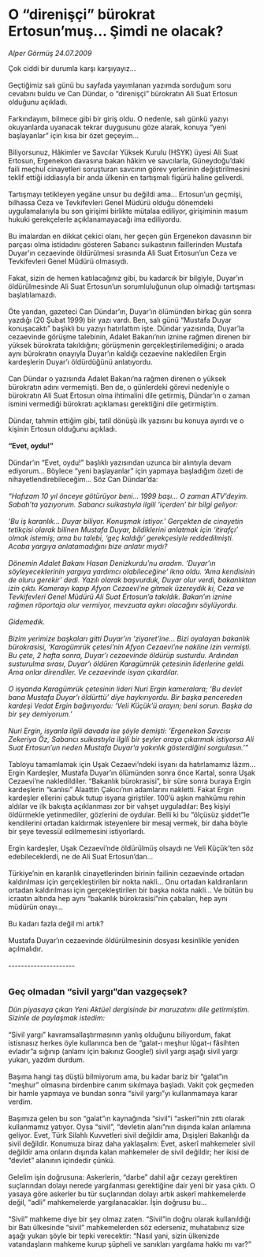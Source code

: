 # O “direnişçi” bürokrat Ertosun’muş... Şimdi ne olacak?

*Alper Görmüş 24.07.2009*

<div class="taraf_structure_2col_1zq">
<div class="margen_n">



 <p>Çok ciddi bir durumla karşı karşıyayız... <br/><br/>Geçtiğimiz salı günü bu sayfada yayımlanan yazımda sorduğum soru cevabını buldu ve Can Dündar, o “direnişçi” bürokratın Ali Suat Ertosun olduğunu açıkladı. <br/><br/>Farkındayım, bilmece gibi bir giriş oldu. O nedenle, salı günkü yazıyı okuyanlarda uyanacak tekrar duygusunu göze alarak, konuya “yeni başlayanlar” için kısa bir özet geçeyim... <br/><br/>Biliyorsunuz, Hâkimler ve Savcılar Yüksek Kurulu (HSYK) üyesi Ali Suat Ertosun, Ergenekon davasına bakan hâkim ve savcılarla, Güneydoğu’daki faili meçhul cinayetleri soruşturan savcının görev yerlerinin değiştirilmesini teklif ettiği iddiasıyla bir anda ülkenin en tartışmalı figürü haline geliverdi. <br/><br/>Tartışmayı tetikleyen yegâne unsur bu değildi ama... Ertosun’un geçmişi, bilhassa Ceza ve Tevkifevleri Genel Müdürü olduğu dönemdeki uygulamalarıyla bu son girişimi birlikte mütalaa ediliyor, girişiminin masum hukuki gerekçelerle açıklanamayacağı ima ediliyordu. <br/><br/>Bu imalardan en dikkat çekici olanı, her geçen gün Ergenekon davasının bir parçası olma istidadını gösteren Sabancı suikastının faillerinden Mustafa Duyar’ın cezaevinde öldürülmesi sırasında Ali Suat Ertosun’un Ceza ve Tevkifevleri Genel Müdürü olmasıydı. <br/><br/>Fakat, sizin de hemen katılacağınız gibi, bu kadarcık bir bilgiyle, Duyar’ın öldürülmesinde Ali Suat Ertosun’un sorumluluğunun olup olmadığı tartışması başlatılamazdı. <br/><br/>Öte yandan, gazeteci Can Dündar’ın, Duyar’ın ölümünden birkaç gün sonra yazdığı (20 Şubat 1999) bir yazı vardı. Ben, salı günü “Mustafa Duyar konuşacaktı” başlıklı bu yazıyı hatırlattım işte. Dündar yazısında, Duyar’la cezaevinde görüşme talebinin, Adalet Bakanı’nın iznine rağmen direnen bir yüksek bürokrata takıldığını; görüşmenin gerçekleştirilemediğini; o arada aynı bürokratın onayıyla Duyar’ın kaldığı cezaevine nakledilen Ergin kardeşlerin Duyar’ı öldürdüğünü anlatıyordu. <br/><br/>Can Dündar o yazısında Adalet Bakanı’na rağmen direnen o yüksek bürokratın adını vermemişti. Ben de, o günlerdeki görevi nedeniyle o bürokratın Ali Suat Ertosun olma ihtimalini dile getirmiş, Dündar’ın o zaman ismini vermediği bürokratı açıklaması gerektiğini dile getirmiştim. <br/><br/>Dündar, tahmin ettiğim gibi, tatil dönüşü ilk yazısını bu konuya ayırdı ve o kişinin Ertosun olduğunu açıkladı.<b> <br/><br/>“Evet, oydu!” </b><br/><br/>Dündar’ın “Evet, oydu!” başlıklı yazısından<b> </b>uzunca bir alıntıyla devam ediyorum... Böylece “yeni başlayanlar” için yapmaya başladığım özeti de nihayetlendirebileceğim... Söz Can Dündar’da:<i> <br/><br/>“Hafızam 10 yıl önceye götürüyor beni... 1999 başı... O zaman ATV’deyim. Sabah’ta yazıyorum. Sabancı suikastıyla ilgili ‘içerden’ bir bilgi geliyor: <br/><br/>‘Bu iş karanlık... Duyar biliyor. Konuşmak istiyor.’ Gerçekten de cinayetin tetikçisi olarak bilinen Mustafa Duyar, bildiklerini anlatmak için ‘itirafçı’ olmak istemiş; ama bu talebi, ‘geç kaldığı’ gerekçesiyle reddedilmişti. Acaba yargıya anlatamadığını bize anlatır mıydı? <br/><br/>Dönemin Adalet Bakanı Hasan Denizkurdu’nu aradım. ‘Duyar’ın söyleyeceklerinin yargıya yardımcı olabileceğine’ ikna oldu. ‘Ama kendisinin de oluru gerekir’ dedi. Yazılı olarak başvurduk, Duyar olur verdi, bakanlıktan izin çıktı. Kamerayı kapıp Afyon Cezaevi’ne gitmek üzereydik ki, Ceza ve Tevkifevleri Genel Müdürü Ali Suat Ertosun’a takıldık. Bakan’ın iznine rağmen röportaja olur vermiyor, mevzuata aykırı olacağını söylüyordu. <br/><br/>Gidemedik. <br/><br/>Bizim yerimize başkaları gitti Duyar’ın ‘ziyaret’ine... Bizi oyalayan bakanlık bürokrasisi, ‘Karagümrük çetesi’nin Afyon Cezaevi’ne nakline izin vermişti. Bu çete, 2 hafta sonra, Duyar’ı cezaevinde öldürüp susturdu. Ardından susturulma sırası, Duyar’ı öldüren Karagümrük çetesinin liderlerine geldi. Ama onlar direndiler. Ve cezaevinde isyan çıkardılar. <br/><br/>O isyanda Karagümrük çetesinin lideri Nuri Ergin kameralara; ‘Bu devlet bana Mustafa Duyar’ı öldürttü’ diye haykırıyordu. Bir başka pencereden kardeşi Vedat Ergin bağırıyordu: ‘Veli Küçük’ü arayın; beni sorun. Başka da bir şey demiyorum.’ <br/><br/>Nuri Ergin, isyanla ilgili davada ise şöyle demişti: ‘Ergenekon Savcısı Zekeriya Öz, Sabancı suikastıyla ilgili bir şeyler oraya çıkarmak istiyorsa Ali Suat Ertosun’un neden Mustafa Duyar’a yakınlık gösterdiğini sorgulasın.’”</i> <br/><br/>Tabloyu tamamlamak için Uşak Cezaevi’ndeki isyanı da hatırlamamız lâzım... Ergin Kardeşler, Mustafa Duyar’ın ölümünden sonra önce Kartal, sonra Uşak Cezaevi’ne nakledildiler. “Bakanlık bürokrasisi”, bir süre sonra buraya Ergin kardeşlerin “kanlısı” Alaattin Çakıcı’nın adamlarını nakletti. Fakat Ergin kardeşler ellerini çabuk tutup isyana giriştiler. 100’ü aşkın mahkûmu rehin aldılar ve ilk bakışta açıklanması zor bir vahşet uyguladılar: Beş kişiyi öldürmekle yetinmediler, gözlerini de oydular. Belli ki bu “ölçüsüz şiddet”le kendilerini ortadan kaldırmak isteyenlere bir mesaj vermek, bir daha böyle bir şeye tevessül edilmemesini istiyorlardı. <br/><br/>Ergin kardeşler, Uşak Cezaevi’nde öldürülmüş olsaydı ne Veli Küçük’ten söz edebileceklerdi, ne de Ali Suat Ertosun’dan... <br/><br/>Türkiye’nin en karanlık cinayetlerinden birinin failinin cezaevinde ortadan kaldırılması için gerçekleştirilen bir nokta nakli... Onu ortadan kaldıranların ortadan kaldırılması için gerçekleştirilen bir başka nokta nakli... Ve bütün bu icraatın altında hep aynı “bakanlık bürokrasisi”nin çabaları, hep aynı müdürün onayı... <br/><br/>Bu kadarı fazla değil mi artık? <br/><br/>Mustafa Duyar’ın cezaevinde öldürülmesinin dosyası kesinlikle yeniden açılmalıdır. <br/><br/>---------------------<b></b> <br/><br/><br/><font size="4"><strong>Geç olmadan “sivil yargı”dan vazgeçsek?</strong></font> <i><br/><br/>Dün piyasaya çıkan Yeni Aktüel dergisinde bir maruzatımı dile getirmiştim. Sizinle de paylaşmak istedim:</i> <br/><br/>“Sivil yargı” kavramsallaştırmasının yanlış olduğunu biliyordum, fakat istisnasız herkes öyle kullanınca ben de “galat-ı meşhur lûgat-ı fâsihten evladır”a sığınıp (anlamı için bakınız Google!) sivil yargı aşağı sivil yargı yukarı, yazdım durdum. <br/><br/>Başıma hangi taş düştü bilmiyorum ama, bu kadar bariz bir “galat”ın “meşhur” olmasına birdenbire canım sıkılmaya başladı. Vakit çok geçmeden bir hamle yapmaya ve bundan sonra “sivil yargı”yı kullanmamaya karar verdim. <br/><br/>Başımıza gelen bu son “galat”ın kaynağında “sivil”i “askerî”nin zıttı olarak kullanmamız yatıyor. Oysa “sivil”, “devletin alanı”nın dışında kalan anlamına geliyor. Evet, Türk Silahlı Kuvvetleri sivil değildir ama, Dışişleri Bakanlığı da sivil değildir. Konumuza biraz daha yaklaşalım: Evet, askerî mahkemeler sivil değildir ama onların dışında kalan mahkemeler de sivil değildir; her ikisi de “devlet” alanının içindedir çünkü. <br/><br/>Gelelim işin doğrusuna: Askerlerin, “darbe” dahil ağır cezayı gerektiren suçlarından dolayı nerede yargılanması gerektiğine dair yeni bir yasa çıktı. O yasaya göre askerler bu tür suçlarından dolayı artık askerî mahkemelerde değil, “adli” mahkemelerde yargılanacaklar. İşin doğrusu bu... <br/><br/>“Sivil” mahkeme diye bir şey olmaz zaten. “Sivil”in doğru olarak kullanıldığı bir Batı ülkesinde “sivil” mahkemelerden söz ederseniz, muhatabınız size aşağı yukarı şöyle bir tepki verecektir: “Nasıl yani, sizin ülkenizde vatandaşların mahkeme kurup şüpheli ve sanıkları yargılama hakkı mı var?”</p>
<br/>
<br/>
<br/>



<br/>


<div id="taraf_not">
</div>

</div>


</div>
